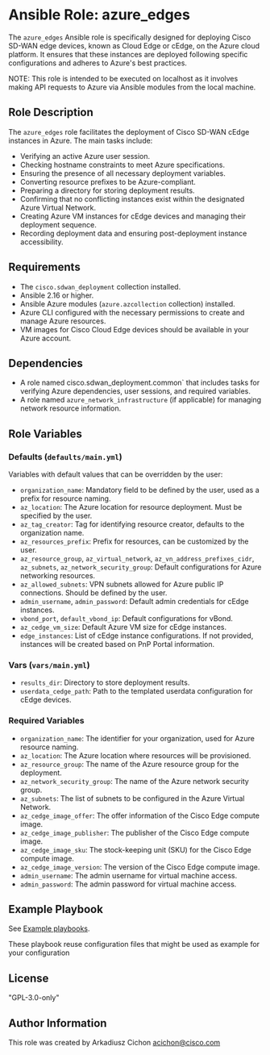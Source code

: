 # Ansible Role: azure_edges

The `azure_edges` Ansible role is specifically designed for deploying Cisco SD-WAN edge devices, known as Cloud Edge or cEdge, on the Azure cloud platform. It ensures that these instances are deployed following specific configurations and adheres to Azure's best practices.

NOTE: This role is intended to be executed on localhost as it involves making API requests to Azure via Ansible modules from the local machine.

## Role Description

The `azure_edges` role facilitates the deployment of Cisco SD-WAN cEdge instances in Azure. The main tasks include:

- Verifying an active Azure user session.
- Checking hostname constraints to meet Azure specifications.
- Ensuring the presence of all necessary deployment variables.
- Converting resource prefixes to be Azure-compliant.
- Preparing a directory for storing deployment results.
- Confirming that no conflicting instances exist within the designated Azure Virtual Network.
- Creating Azure VM instances for cEdge devices and managing their deployment sequence.
- Recording deployment data and ensuring post-deployment instance accessibility.

## Requirements

- The `cisco.sdwan_deployment` collection installed.
- Ansible 2.16 or higher.
- Ansible Azure modules (`azure.azcollection` collection) installed.
- Azure CLI configured with the necessary permissions to create and manage Azure resources.
- VM images for Cisco Cloud Edge devices should be available in your Azure account.

## Dependencies

- A role named cisco.sdwan_deployment.common`  that includes tasks for verifying Azure dependencies, user sessions, and required variables.
- A role named `azure_network_infrastructure` (if applicable) for managing network resource information.

## Role Variables

### Defaults (`defaults/main.yml`)

Variables with default values that can be overridden by the user:

- `organization_name`: Mandatory field to be defined by the user, used as a prefix for resource naming.
- `az_location`: The Azure location for resource deployment. Must be specified by the user.
- `az_tag_creator`: Tag for identifying resource creator, defaults to the organization name.
- `az_resources_prefix`: Prefix for resources, can be customized by the user.
- `az_resource_group`, `az_virtual_network`, `az_vn_address_prefixes_cidr`, `az_subnets`, `az_network_security_group`: Default configurations for Azure networking resources.
- `az_allowed_subnets`: VPN subnets allowed for Azure public IP connections. Should be defined by the user.
- `admin_username`, `admin_password`: Default admin credentials for cEdge instances.
- `vbond_port`, `default_vbond_ip`: Default configurations for vBond.
- `az_cedge_vm_size`: Default Azure VM size for cEdge instances.
- `edge_instances`: List of cEdge instance configurations. If not provided, instances will be created based on PnP Portal information.

### Vars (`vars/main.yml`)

- `results_dir`: Directory to store deployment results.
- `userdata_cedge_path`: Path to the templated userdata configuration for cEdge devices.

### Required Variables

- `organization_name`: The identifier for your organization, used for Azure resource naming.
- `az_location`: The Azure location where resources will be provisioned.
- `az_resource_group`: The name of the Azure resource group for the deployment.
- `az_network_security_group`: The name of the Azure network security group.
- `az_subnets`: The list of subnets to be configured in the Azure Virtual Network.
- `az_cedge_image_offer`: The offer information of the Cisco Edge compute image.
- `az_cedge_image_publisher`: The publisher of the Cisco Edge compute image.
- `az_cedge_image_sku`: The stock-keeping unit (SKU) for the Cisco Edge compute image.
- `az_cedge_image_version`: The version of the Cisco Edge compute image.
- `admin_username`: The admin username for virtual machine access.
- `admin_password`: The admin password for virtual machine access.

## Example Playbook

See [Example playbooks](https://github.com/cisco-open/ansible-collection-sdwan-deployment/tree/main/playbooks).

These playbook reuse configuration files that might be used as example for your configuration

## License

"GPL-3.0-only"

## Author Information

This role was created by Arkadiusz Cichon <acichon@cisco.com>
